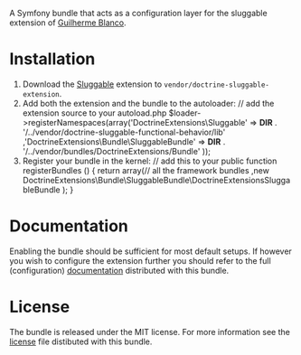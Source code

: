 A Symfony bundle that acts as a configuration layer for the sluggable extension
of [Guilherme Blanco][1].

Installation
============
 1. Download the [Sluggable][2] extension to `vendor/doctrine-sluggable-extension`.
 2. Add both the extension and the bundle to the autoloader:
        // add the extension source to your autoload.php
        $loader->registerNamespaces(array('DoctrineExtensions\\Sluggable'               => __DIR__ . '/../vendor/doctrine-sluggable-functional-behavior/lib'
                                         ,'DoctrineExtensions\\Bundle\\SluggableBundle' => __DIR__ . '/../vendor/bundles/DoctrineExtensions/Bundle'
                                         ));
 3. Register your bundle in the kernel:
        // add this to your
        public function registerBundles ()
        {
          return array(// all the framework bundles
                      ,new DoctrineExtensions\Bundle\SluggableBundle\DoctrineExtensionsSluggableBundle
                      );
        }

Documentation
=============
Enabling the bundle should be sufficient for most default setups. If however you
wish to configure the extension further you should refer to the full (configuration)
[documentation][3] distributed with this bundle.

License
=======
The bundle is released under the MIT license. For more information see the
[license][4] file distibuted with this bundle.

[1]: http://github.com/guilhermeblanco
[2]: https://github.com/guilhermeblanco/Doctrine2-Sluggable-Functional-Behavior
[3]: Resources/doc/index.rst
[4]: Resources/meta/LICENSE